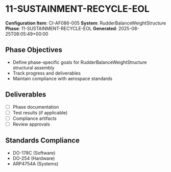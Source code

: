 # 11-SUSTAINMENT-RECYCLE-EOL

**Configuration Item**: CI-AF086-005
**System**: RudderBalanceWeightStructure
**Phase**: 11-SUSTAINMENT-RECYCLE-EOL
**Generated**: 2025-08-25T08:05:49+00:00

## Phase Objectives
- Define phase-specific goals for RudderBalanceWeightStructure structural assembly
- Track progress and deliverables
- Maintain compliance with aerospace standards

## Deliverables
- [ ] Phase documentation
- [ ] Test results (if applicable)
- [ ] Compliance artifacts
- [ ] Review approvals

## Standards Compliance
- DO-178C (Software)
- DO-254 (Hardware)
- ARP4754A (Systems)

